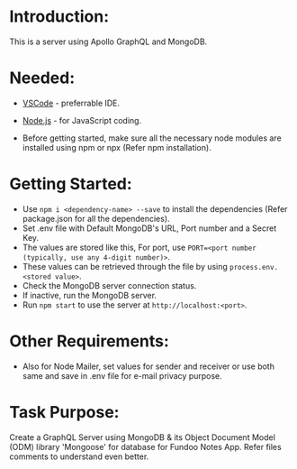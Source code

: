 # Introduction:
This is a server using Apollo GraphQL and MongoDB.

# Needed:
* [VSCode](https://visualstudio.com) - preferrable IDE.
* [Node.js](https://nodejs.org) - for JavaScript coding.

* Before getting started, make sure all the necessary node modules are installed using npm or npx (Refer npm installation). 

# Getting Started:
* Use `npm i <dependency-name> --save` to install the dependencies (Refer package.json for all the dependencies).
* Set .env file with Default MongoDB's URL, Port number and a Secret Key.
* The values are stored like this,
    For port, use `PORT=<port number (typically, use any 4-digit number)>`.
* These values can be retrieved through the file by using `process.env.<stored value>`.
* Check the MongoDB server connection status.
* If inactive, run the MongoDB server.
* Run `npm start` to use the server at `http://localhost:<port>`.

# Other Requirements:
* Also for Node Mailer, set values for sender and receiver or use both same and save in .env file for e-mail privacy purpose.

# Task Purpose:
Create a GraphQL Server using MongoDB & its Object Document Model (ODM) library 'Mongoose' for database for Fundoo Notes App.
Refer files comments to understand even better.
